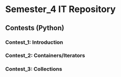 # Semester_4 IT Repository
## Contests (Python)
### Contest_1: Introduction
### Contest_2: Containers/Iterators
### Contest_3: Collections